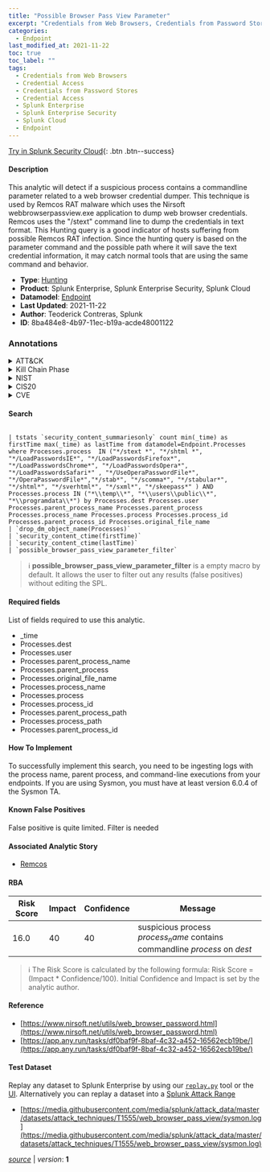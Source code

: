 ```yaml
---
title: "Possible Browser Pass View Parameter"
excerpt: "Credentials from Web Browsers, Credentials from Password Stores"
categories:
  - Endpoint
last_modified_at: 2021-11-22
toc: true
toc_label: ""
tags:
  - Credentials from Web Browsers
  - Credential Access
  - Credentials from Password Stores
  - Credential Access
  - Splunk Enterprise
  - Splunk Enterprise Security
  - Splunk Cloud
  - Endpoint
---
```




[Try in Splunk Security Cloud](https://www.splunk.com/en_us/cyber-security.html){: .btn .btn--success}

#### Description

This analytic will detect if a suspicious process contains a commandline parameter related to a web browser credential dumper. This technique is used by Remcos RAT malware which uses the Nirsoft webbrowserpassview.exe application to dump web browser credentials. Remcos uses the &#34;/stext&#34; command line to dump the credentials in text format. This Hunting query is a good indicator of hosts suffering from possible Remcos RAT infection. Since the hunting query is based on the parameter command and the possible path where it will save the text credential information, it may catch normal tools that are using the same command and behavior.

- **Type**: [Hunting](https://github.com/splunk/security_content/wiki/Detection-Analytic-Types)
- **Product**: Splunk Enterprise, Splunk Enterprise Security, Splunk Cloud
- **Datamodel**: [Endpoint](https://docs.splunk.com/Documentation/CIM/latest/User/Endpoint)
- **Last Updated**: 2021-11-22
- **Author**: Teoderick Contreras, Splunk
- **ID**: 8ba484e8-4b97-11ec-b19a-acde48001122

### Annotations
<details>
  <summary>ATT&CK</summary>

<div markdown="1">

#### [ATT&CK](https://attack.mitre.org/)

| ID          | Technique   | Tactic         |
| ----------- | ----------- |--------------- |
| [T1555.003](https://attack.mitre.org/techniques/T1555/003/) | Credentials from Web Browsers | Credential Access |

| [T1555](https://attack.mitre.org/techniques/T1555/) | Credentials from Password Stores | Credential Access |

</div>
</details>


<details>
  <summary>Kill Chain Phase</summary>

<div markdown="1">

* Exploitation


</div>
</details>


<details>
  <summary>NIST</summary>

<div markdown="1">



</div>
</details>

<details>
  <summary>CIS20</summary>

<div markdown="1">



</div>
</details>

<details>
  <summary>CVE</summary>

<div markdown="1">


</div>
</details>


#### Search

```

| tstats `security_content_summariesonly` count min(_time) as firstTime max(_time) as lastTime from datamodel=Endpoint.Processes where Processes.process  IN ("*/stext *", "*/shtml *", "*/LoadPasswordsIE*", "*/LoadPasswordsFirefox*", "*/LoadPasswordsChrome*", "*/LoadPasswordsOpera*", "*/LoadPasswordsSafari*" , "*/UseOperaPasswordFile*", "*/OperaPasswordFile*","*/stab*", "*/scomma*", "*/stabular*", "*/shtml*", "*/sverhtml*", "*/sxml*", "*/skeepass*" ) AND Processes.process IN ("*\\temp\\*", "*\\users\\public\\*", "*\\programdata\\*") by Processes.dest Processes.user Processes.parent_process_name Processes.parent_process Processes.process_name Processes.process Processes.process_id Processes.parent_process_id Processes.original_file_name 
| `drop_dm_object_name(Processes)` 
| `security_content_ctime(firstTime)` 
| `security_content_ctime(lastTime)` 
| `possible_browser_pass_view_parameter_filter`
```

> :information_source:
> **possible_browser_pass_view_parameter_filter** is a empty macro by default. It allows the user to filter out any results (false positives) without editing the SPL.



#### Required fields
List of fields required to use this analytic.
* _time
* Processes.dest
* Processes.user
* Processes.parent_process_name
* Processes.parent_process
* Processes.original_file_name
* Processes.process_name
* Processes.process
* Processes.process_id
* Processes.parent_process_path
* Processes.process_path
* Processes.parent_process_id



#### How To Implement
To successfully implement this search, you need to be ingesting logs with the process name, parent process, and command-line executions from your endpoints. If you are using Sysmon, you must have at least version 6.0.4 of the Sysmon TA.
#### Known False Positives
False positive is quite limited. Filter is needed

#### Associated Analytic Story
* [Remcos](/stories/remcos)




#### RBA

| Risk Score  | Impact      | Confidence   | Message      |
| ----------- | ----------- |--------------|--------------|
| 16.0 | 40 | 40 | suspicious process $process_name$ contains commandline $process$ on $dest$ |


> :information_source:
> The Risk Score is calculated by the following formula: Risk Score = (Impact * Confidence/100). Initial Confidence and Impact is set by the analytic author.


#### Reference

* [https://www.nirsoft.net/utils/web_browser_password.html](https://www.nirsoft.net/utils/web_browser_password.html)
* [https://app.any.run/tasks/df0baf9f-8baf-4c32-a452-16562ecb19be/](https://app.any.run/tasks/df0baf9f-8baf-4c32-a452-16562ecb19be/)



#### Test Dataset
Replay any dataset to Splunk Enterprise by using our [`replay.py`](https://github.com/splunk/attack_data#using-replaypy) tool or the [UI](https://github.com/splunk/attack_data#using-ui).
Alternatively you can replay a dataset into a [Splunk Attack Range](https://github.com/splunk/attack_range#replay-dumps-into-attack-range-splunk-server)

* [https://media.githubusercontent.com/media/splunk/attack_data/master/datasets/attack_techniques/T1555/web_browser_pass_view/sysmon.log](https://media.githubusercontent.com/media/splunk/attack_data/master/datasets/attack_techniques/T1555/web_browser_pass_view/sysmon.log)



[*source*](https://github.com/splunk/security_content/tree/develop/detections/endpoint/possible_browser_pass_view_parameter.yml) \| *version*: **1**